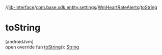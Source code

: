 //[lib-interface](../../../index.md)/[com.base.sdk.entity.settings](../index.md)/[WmHeartRateAlerts](index.md)/[toString](to-string.md)

# toString

[androidJvm]\
open override fun [toString](to-string.md)(): [String](https://kotlinlang.org/api/latest/jvm/stdlib/kotlin/-string/index.html)
